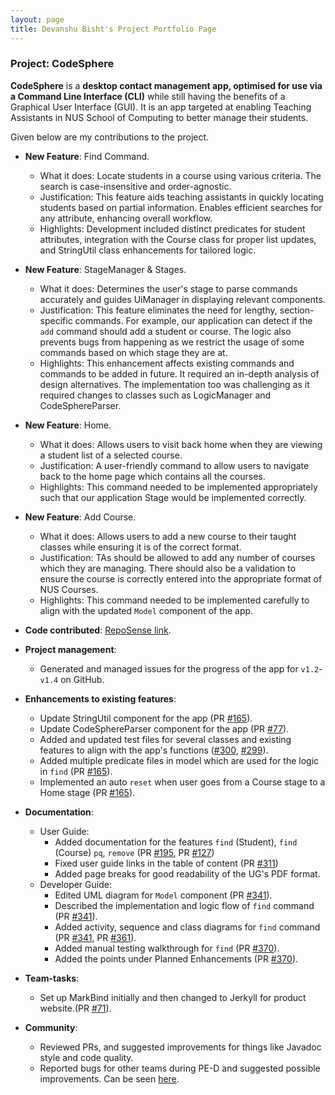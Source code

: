 ```yaml
---
layout: page
title: Devanshu Bisht's Project Portfolio Page
---
```


### Project: CodeSphere

**CodeSphere** is a **desktop contact management app, optimised for use via a Command Line Interface (CLI)**
while still having the benefits of a Graphical User Interface (GUI).
It is an app targeted at enabling Teaching Assistants in NUS School of Computing to better manage their students.

Given below are my contributions to the project.

* **New Feature**: Find Command.
  * What it does: Locate students in a course using various criteria. The search is case-insensitive and order-agnostic.
  * Justification: This feature aids teaching assistants in quickly locating students based on partial information. Enables efficient searches for any attribute, enhancing overall workflow.
  * Highlights: Development included distinct predicates for student attributes, integration with the Course class for proper list updates, and StringUtil class enhancements for tailored logic.

* **New Feature**: StageManager & Stages.
  * What it does: Determines the user's stage to parse commands accurately and guides UiManager in displaying relevant components.
  * Justification: This feature eliminates the need for lengthy, section-specific commands. For example, our application can detect if the `add` command should add a student or course. The logic also prevents bugs from happening as we restrict the usage of some commands based on which stage they are at.
  * Highlights: This enhancement affects existing commands and commands to be added in future. It required an in-depth analysis of design alternatives. The implementation too was challenging as it required changes to classes such as LogicManager and CodeSphereParser.

* **New Feature**: Home.
  * What it does: Allows users to visit back home when they are viewing a student list of a selected course.
  * Justification: A user-friendly command to allow users to navigate back to the home page which contains all the courses.
  * Highlights: This command needed to be implemented appropriately such that our application Stage would be implemented correctly.

* **New Feature**: Add Course.
  * What it does: Allows users to add a new course to their taught classes while ensuring it is of the correct format.
  * Justification: TAs should be allowed to add any number of courses which they are managing. There should also be a validation to ensure the course is correctly entered into the appropriate format of NUS Courses.
  * Highlights: This command needed to be implemented carefully to align with the updated `Model` component of the app.

* **Code contributed**: [RepoSense link](https://nus-cs2103-ay2324s1.github.io/tp-dashboard/?search=devanshu&sort=groupTitle&sortWithin=title&timeframe=commit&mergegroup=&groupSelect=groupByRepos&breakdown=true&checkedFileTypes=docs~functional-code~test-code&since=2023-09-22&tabOpen=true&tabType=authorship&tabAuthor=devanshubisht&tabRepo=AY2324S1-CS2103T-W15-4%2Ftp%5Bmaster%5D&authorshipIsMergeGroup=false&authorshipFileTypes=docs~functional-code~test-code&authorshipIsBinaryFileTypeChecked=false&authorshipIsIgnoredFilesChecked=false).

* **Project management**:
    * Generated and managed issues for the progress of the app for `v1.2`-`v1.4` on GitHub.

* **Enhancements to existing features**:
    * Update StringUtil component for the app (PR [#165](https://github.com/AY2324S1-CS2103T-W15-4/tp/pull/165)).
    * Update CodeSphereParser component for the app (PR [#77](https://github.com/AY2324S1-CS2103T-W15-4/tp/pull/77)).
    * Added and updated test files for several classes and existing features to align with the app's functions ([#300](https://github.com/AY2324S1-CS2103T-W15-4/tp/pull/300), [#299](https://github.com/AY2324S1-CS2103T-W15-4/tp/pull/#299)).
    * Added multiple predicate files in model which are used for the logic in `find` (PR [#165](https://github.com/AY2324S1-CS2103T-W15-4/tp/pull/165)).
    * Implemented an auto `reset` when user goes from a Course stage to a Home stage (PR [#165](https://github.com/AY2324S1-CS2103T-W15-4/tp/pull/165)).

* **Documentation**:
    * User Guide:
        * Added documentation for the features `find` (Student), `find` (Course) `pq`, `remove`  (PR [#195](https://github.com/AY2324S1-CS2103T-W15-4/tp/pull/195), PR [#127](https://github.com/AY2324S1-CS2103T-W15-4/tp/pull/127))
        * Fixed user guide links in the table of content (PR [#311](https://github.com/AY2324S1-CS2103T-W15-4/tp/pull/311))
        * Added page breaks for good readability of the UG's PDF format.
    * Developer Guide:
        * Edited UML diagram for `Model` component (PR [#341](https://github.com/AY2324S1-CS2103T-W15-4/tp/pull/341/)).
        * Described the implementation and logic flow of `find` command (PR [#341](https://github.com/AY2324S1-CS2103T-W15-4/tp/pull/341/)).
        * Added activity, sequence and class diagrams for `find` command (PR [#341](https://github.com/AY2324S1-CS2103T-W15-4/tp/pull/341/), PR [#361](https://github.com/AY2324S1-CS2103T-W15-4/tp/pull/361)).
        * Added manual testing walkthrough for `find` (PR [#370](https://github.com/AY2324S1-CS2103T-W15-4/tp/pull/370/)).
        * Added the points under Planned Enhancements (PR [#370](https://github.com/AY2324S1-CS2103T-W15-4/tp/pull/370/)).

* **Team-tasks**:
  * Set up MarkBind initially and then changed to Jerkyll for product website.(PR [#71](https://github.com/AY2324S1-CS2103T-W15-4/tp/pull/71)).

* **Community**:
    * Reviewed PRs, and suggested improvements for things like Javadoc style and code quality.
    * Reported bugs for other teams during PE-D and suggested possible improvements. Can be seen [here](https://github.com/devanshubisht/ped).
